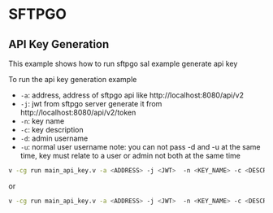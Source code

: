 # SFTPGO

## API Key Generation

This example shows how to run sftpgo sal example generate api key

To run the api key generation example

- `-a`: address, address of sftpgo api like http://localhost:8080/api/v2
- `-j`: jwt from sftpgo server generate it from http://localhost:8080/api/v2/token
- `-n`: key name
- `-c`: key description
- `-d`: admin username
- `-u`: normal user username
  note: you can not pass -d and -u at the same time, key must relate to a user or admin not both at the same time

```sh
v -cg run main_api_key.v -a <ADDRESS> -j <JWT>  -n <KEY_NAME> -c <DESCRIPTION> -d <ADMIN>
```

or

```sh
v -cg run main_api_key.v -a <ADDRESS> -j <JWT>  -n <KEY_NAME> -c <DESCRIPTION> -u <USER>
```

